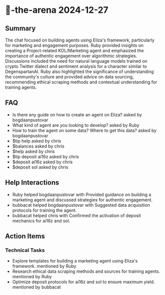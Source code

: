 # 🤖-the-arena 2024-12-27

## Summary
The chat focused on building agents using Eliza's framework, particularly for marketing and engagement purposes. Ruby provided insights on creating a Project-related KOL/Marketing agent and emphasized the importance of authentic engagement over algorithmic strategies. Discussions included the need for natural language models trained on crypto Twitter dialect and sentiment analysis for a character similar to DegenspartanAI. Ruby also highlighted the significance of understanding the community's culture and provided advice on data sourcing, recommending ethical scraping methods and contextual understanding for training agents.

## FAQ
- Is there any guide on how to create an agent on Eliza? asked by bogdaanpustovar
- What kind of agent are you looking to develop? asked by Ruby
- How to train the agent on some data? Where to get this data? asked by bogdaanpustovar
- $tip help asked by chris
- $balances asked by chris
- $help asked by chris
- $tip deposit ai16z asked by chris
- $deposit ai16z asked by chris
- $deposit sol asked by chris

## Help Interactions
- Ruby helped bogdaanpustovar with Provided guidance on building a marketing agent and discussed strategies for authentic engagement.
- bubbacat helped bogdaanpustovar with Suggested data acquisition protocols for training the agent.
- bubbacat helped chris with Confirmed the activation of deposit mechanics for ai16z and sol.

## Action Items

### Technical Tasks
- Explore templates for building a marketing agent using Eliza's framework. mentioned by Ruby
- Research ethical data scraping methods and sources for training agents. mentioned by Ruby
- Optimize deposit protocols for ai16z and sol to ensure maximum yield. mentioned by bubbacat